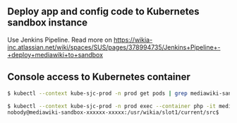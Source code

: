 ## Deploy app and config code to Kubernetes sandbox instance

Use Jenkins Pipeline. Read more on https://wikia-inc.atlassian.net/wiki/spaces/SUS/pages/378994735/Jenkins+Pipeline+-+deploy+mediawiki+to+sandbox


## Console access to Kubernetes container

```sh
$ kubectl --context kube-sjc-prod -n prod get pods | grep mediawiki-sandbox
```

```sh
$ kubectl --context kube-sjc-prod -n prod exec --container php -it mediawiki-sandbox-xxxxxx-xxxxx bash
nobody@mediawiki-sandbox-xxxxxx-xxxxx:/usr/wikia/slot1/current/src$
```
